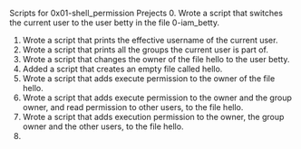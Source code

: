 Scripts for 0x01-shell_permission Prejects
0. Wrote a script that switches the current user to the user betty in the file 0-iam_betty.
1. Wrote a script that prints the effective username of the current user.
2. Wrote a script that prints all the groups the current user is part of.
3. Wrote a script that changes the owner of the file hello to the user betty.
4. Added a script that creates an empty file called hello.
5. Wrote a script that adds execute permission to the owner of the file hello.
6. Wrote a script that adds execute permission to the owner and the group owner, and read permission to other users, to the file hello.
7. Wrote a script that adds execution permission to the owner, the group owner and the other users, to the file hello.
8.  
